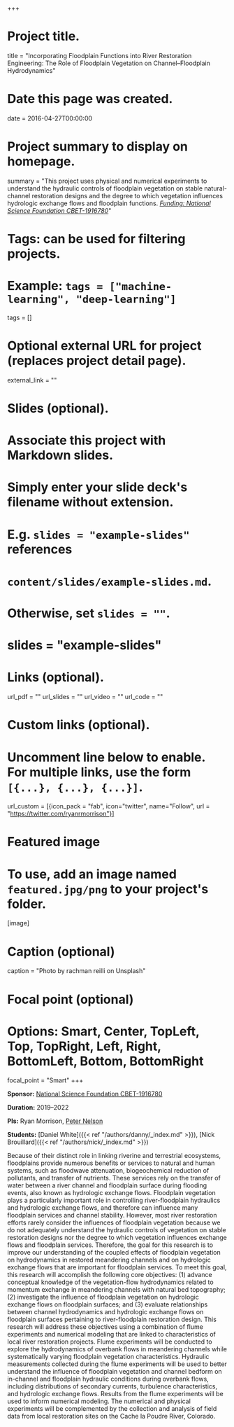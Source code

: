 +++
# Project title.
title = "Incorporating Floodplain Functions into River Restoration Engineering: The Role of Floodplain Vegetation on Channel–Floodplain Hydrodynamics"

# Date this page was created.
date = 2016-04-27T00:00:00

# Project summary to display on homepage.
summary = "This project uses physical and numerical experiments to understand the hydraulic controls of floodplain vegetation on stable natural-channel restoration designs and the degree to which vegetation influences hydrologic exchange flows and floodplain functions. [*Funding: National Science Foundation CBET-1916780*](https://www.nsf.gov/awardsearch/showAward?AWD_ID=1916780&HistoricalAwards=false)"

# Tags: can be used for filtering projects.
# Example: `tags = ["machine-learning", "deep-learning"]`
tags = []

# Optional external URL for project (replaces project detail page).
external_link = ""

# Slides (optional).
#   Associate this project with Markdown slides.
#   Simply enter your slide deck's filename without extension.
#   E.g. `slides = "example-slides"` references
#   `content/slides/example-slides.md`.
#   Otherwise, set `slides = ""`.
# slides = "example-slides"

# Links (optional).
url_pdf = ""
url_slides = ""
url_video = ""
url_code = ""

# Custom links (optional).
#   Uncomment line below to enable. For multiple links, use the form `[{...}, {...}, {...}]`.
url_custom = [{icon_pack = "fab", icon="twitter", name="Follow", url = "https://twitter.com/ryanrmorrison"}]

# Featured image
# To use, add an image named `featured.jpg/png` to your project's folder.
[image]
  # Caption (optional)
  caption = "Photo by rachman reilli on Unsplash"

  # Focal point (optional)
  # Options: Smart, Center, TopLeft, Top, TopRight, Left, Right, BottomLeft, Bottom, BottomRight
  focal_point = "Smart"
+++

**Sponsor:** [National Science Foundation CBET-1916780](https://www.nsf.gov/awardsearch/showAward?AWD_ID=1916780&HistoricalAwards=false)

**Duration:** 2019–2022

**PIs:** Ryan Morrison, [Peter Nelson](https://www.engr.colostate.edu/~pnelson/index.html)

**Students:** [Daniel White]({{< ref "/authors/danny/_index.md" >}}), [Nick Brouillard]({{< ref "/authors/nick/_index.md" >}})

Because of their distinct role in linking riverine and terrestrial ecosystems, floodplains provide numerous benefits or services to natural and human systems, such as floodwave attenuation, biogeochemical reduction of pollutants, and transfer of nutrients. These services rely on the transfer of water between a river channel and floodplain surface during flooding events, also known as hydrologic exchange flows. Floodplain vegetation plays a particularly important role in controlling river-floodplain hydraulics and hydrologic exchange flows, and therefore can influence many floodplain services and channel stability. However, most river restoration efforts rarely consider the influences of floodplain vegetation because we do not adequately understand the hydraulic controls of vegetation on stable restoration designs nor the degree to which vegetation influences exchange flows and floodplain services. Therefore, the goal for this research is to improve our understanding of the coupled effects of floodplain vegetation on hydrodynamics in restored meandering channels and on hydrologic exchange flows that are important for floodplain services. To meet this goal, this research will accomplish the following core objectives: (1) advance conceptual knowledge of the vegetation-flow hydrodynamics related to momentum exchange in meandering channels with natural bed topography; (2) investigate the influence of floodplain vegetation on hydrologic exchange flows on floodplain surfaces; and (3) evaluate relationships between channel hydrodynamics and hydrologic exchange flows on floodplain surfaces pertaining to river-floodplain restoration design. This research will address these objectives using a combination of flume experiments and numerical modeling that are linked to characteristics of local river restoration projects. Flume experiments will be conducted to explore the hydrodynamics of overbank flows in meandering channels while systematically varying floodplain vegetation characteristics. Hydraulic measurements collected during the flume experiments will be used to better understand the influence of floodplain vegetation and channel bedform on in-channel and floodplain hydraulic conditions during overbank flows, including distributions of secondary currents, turbulence characteristics, and hydrologic exchange flows. Results from the flume experiments will be used to inform numerical modeling. The numerical and physical experiments will be complemented by the collection and analysis of field data from local restoration sites on the Cache la Poudre River, Colorado.
